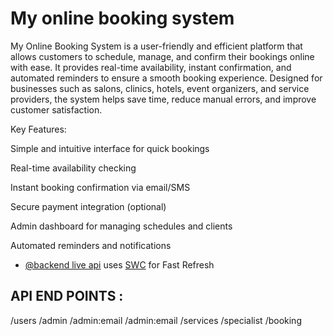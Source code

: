 # My online booking system

My Online Booking System is a user-friendly and efficient platform that allows customers to schedule, manage, and confirm their bookings online with ease. It provides real-time availability, instant confirmation, and automated reminders to ensure a smooth booking experience. Designed for businesses such as salons, clinics, hotels, event organizers, and service providers, the system helps save time, reduce manual errors, and improve customer satisfaction.

Key Features:

Simple and intuitive interface for quick bookings

Real-time availability checking

Instant booking confirmation via email/SMS

Secure payment integration (optional)

Admin dashboard for managing schedules and clients

Automated reminders and notifications

 

- [@backend live api](https://github.com/vitejs/vite-plugin-react/blob/main/packages/plugin-react-swc) uses [SWC](https://swc.rs/) for Fast Refresh

## API END POINTS :
/users
/admin
/admin:email
/admin:email
/services
/specialist
/booking
    